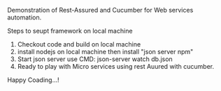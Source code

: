 Demonstration of Rest-Assured and Cucumber for Web services automation. 

Steps to seupt framework on local machine
  1) Checkout code and build on local machine
  2) install nodejs on local machine then install "json server npm"
  3) Start json server use CMD: json-server watch db.json
  4) Ready to play with Micro services using rest Auured with cucumber.
  
  Happy Coading...!
